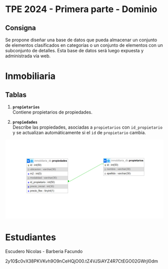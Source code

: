 # TPE 2024 - Primera parte - Dominio
## Consigna

Se propone diseñar una base de datos que pueda almacenar un conjunto de elementos
clasificados en categorías o un conjunto de elementos con un subconjunto de
detalles. Esta base de datos será luego expuesta y administrada vía web.


# Inmobiliaria
## Tablas
1.  **`propietarios`**  
   Contiene propietarios de propiedades.

2. **`propiedades`**  
   Describe las propiedades, asociadas a `propietarios` con `id_propietario` y se actualizan automáticamente si el `id` de `propietario` cambia.

   
![](https://github.com/N1ckyto/Inmobiliaria_WEB2/blob/main/Inmobiliria_db.png)

# Estudiantes
Escudero Nicolas - Barberia Facundo



$2y$10$c0vX38PKVKvh9O9nCeHQjO00.tZ4VJSiAYZ4R7CtEGO02GWrjl0dm
